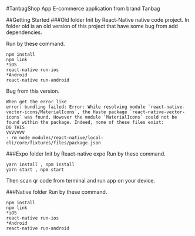 #TanbagShop App
E-commerce application from brand Tanbag

##Getting Started
###Old folder
Init by React-Native native code project.
In folder old is an old version of this project that have some bug from add dependencies.

Run by these command.
```
npm install
npm link
*iOS
react-native run-ios
*Android
react-native run-android
```

Bug from this version.
```
When get the error like
error: bundling failed: Error: While resolving module `react-native-vector-icons/MaterialIcons`, the Haste package `react-native-vector-icons` was found. However the module `MaterialIcons` could not be found within the package. Indeed, none of these files exist:
DO THIS 
VVVVVVV
- rm node_modules/react-native/local-cli/core/fixtures/files/package.json
```

###Expo folder
Init by React-native expo 
Run by these command.
```
yarn install , npm install
yarn start , npm start
```
Then scan qr code from terminal and run app on your device.

###Native folder
Run by these command.
```
npm install
npm link
*iOS
react-native run-ios
*Android
react-native run-android
```




